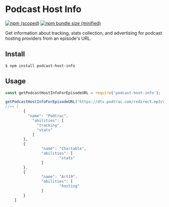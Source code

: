 # Podcast Host Info

[![npm (scoped)](https://img.shields.io/npm/v/podcast-host-info.svg)](https://www.npmjs.com/package/podcast-host-info)
[![npm bundle size (minified)](https://img.shields.io/bundlephobia/min/podcast-host-info.svg)](https://www.npmjs.com/package/podcast-host-info)

Get information about tracking, stats collection, and advertising for podcast hosting providers from an episode's URL.

## Install

```
$ npm install podcast-host-info
```

## Usage

```js
const getPodcastHostInfoForEpisodeURL = require('podcast-host-info');

getPodcastHostInfoForEpisodeURL('https://dts.podtrac.com/redirect.mp3/chtbl.com/track/8DB4DB/rss.art19.com/episodes/16fe0959-f7e9-40f0-b7c6-8a8c53d4fe73.mp3');
//=> [
		{
		  "name": "Podtrac",
		    "abilities": [
		      "tracking",
		      "stats"
		    ]
		},
		{
				"name": "Chartable",
				"abilities": [
						"stats"
				]
		},
		{
				"name": "Art19",
				"abilities": [
						"hosting"
				]
		}
	]
```
